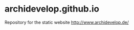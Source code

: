 archidevelop.github.io
======================

Repository for the static website http://www.archidevelop.de/
